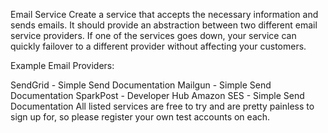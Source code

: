 Email Service
Create a service that accepts the necessary information and sends emails. It should provide an abstraction between two different email service providers. If one of the services goes down, your service can quickly failover to a different provider without affecting your customers.

Example Email Providers:

SendGrid - Simple Send Documentation
Mailgun - Simple Send Documentation
SparkPost - Developer Hub
Amazon SES - Simple Send Documentation
All listed services are free to try and are pretty painless to sign up for, so please register your own test accounts on each.
